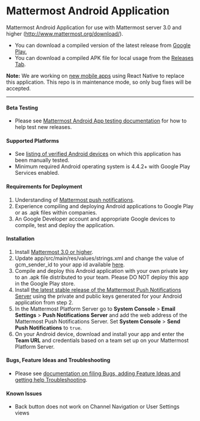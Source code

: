 # Mattermost Android Application 

Mattermost Android Application for use with Mattermost server 3.0 and higher (http://www.mattermost.org/download/).

- You can download a compiled version of the latest release from [Google Play.](https://about.mattermost.com/downloads/) 
- You can download a compiled APK file for local usage from the [Releases Tab](https://github.com/mattermost/android/releases). 

**Note:**
We are working on [new mobile apps](https://github.com/mattermost/mattermost-mobile) using React Native to replace this application. This repo is in maintenance mode, so only bug fixes will be accepted.

---

#### Beta Testing

- Please see [Mattermost Android App testing documentation](https://github.com/mattermost/android/blob/master/TESTING.md) for how to help test new releases.

#### Supported Platforms 

- See [listing of verified Android devices](DEVICES.md) on which this application has been manually tested.
- Minimum required Android operating system is 4.4.2+ with Google Play Services enabled.

#### Requirements for Deployment 

1. Understanding of [Mattermost push notifications](http://docs.mattermost.com/administration/config-settings.html#push-notification-settings). 
2. Experience compiling and deploying Android applications to Google Play or as .apk files within companies.
3. An Google Developer account and appropriate Google devices to compile, test and deploy the application.

#### Installation 

1. Install [Mattermost 3.0 or higher](http://www.mattermost.org/download/).
2. Update app/src/main/res/values/strings.xml and change the value of gcm_sender_id to your app id available [here](https://console.cloud.google.com).
3. Compile and deploy this Android application with your own private key to an .apk file distributed to your team. Please DO NOT deploy this app in the Google Play store.
4. Install [the latest stable release of the Mattermost Push Notifications Server](https://github.com/mattermost/push-proxy) using the private and public keys generated for your Android application from step 2.
5. In the Mattermost Platform Server go to **System Console** > **Email Settings** > **Push Notifications Server** and add the web address of the Mattermost Push Notifications Server. Set **System Console** > **Send Push Notifications** to `true`.
6. On your Android device, download and install your app and enter the **Team URL** and credentials based on a team set up on your Mattermost Platform Server.

#### Bugs, Feature Ideas and Troubleshooting 

- Please see [documentation on filing Bugs, adding Feature Ideas and getting help Troubleshooting](http://docs.mattermost.com/process/community-systems.html).

#### Known Issues

- Back button does not work on Channel Navigation or User Settings views
